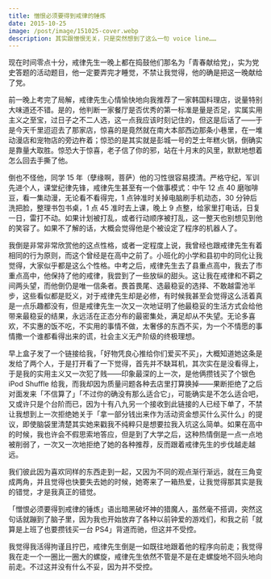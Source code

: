```yaml
---
title: 憎恨必须要得到戒律的锤炼
date: 2015-10-25
image: /post/image/151025-cover.webp
description: 其实跟憎恨无关，只是突然想到了这么一句 voice line……
---
```


现在时间零点十分，戒律先生一晚上都在捣鼓他们那名为「青春献给党」，实为党史答题的活动题目，他一定要弄完才睡觉，不禁让我觉得，他的确是把这一晚献给了党。

前一晚上考完了局解，戒律先生心情愉快地向我推荐了一家韩国料理店，说量特别大味道还不错。是的，他判断一家餐厅是否优秀的第一标准是量是否足，实属实用主义之至宝，过日子之不二人选，这一点我应该时刻记住的，但这是后话了——于是今天千里迢迢去了那家店，惊喜的是竟然就在南大本部西边那条小巷里，在一堆动漫店和宠物店的旁边杵着；惊恐的是其实就是彭城一号的芝士年糕火锅，倒确实是靠量大取胜。惊恐大于惊喜，老子信了你的邪，站在十月末的风里，默默地想着怎么回去手撕了他。

倒也不怪他，同学 15 年（孽缘啊，菩萨）他的习性很容易摸清。严格守纪，军训先进个人，课堂纪律先锋，戒律先生甚至有一个做事模式：中午 12 点 40 磨咖啡豆，看一集动漫，无论看不看得完，1 点钟准时关掉电脑刷手机动态，30 分钟后洗把脸，整理书包书桌，1 点 45 准时去上课，晚上 9 点整，给家里打电话，日复一日，雷打不动。如果计划被打乱，或者行动顺序被打乱，这一整天也别想见到他的笑容了。如果不了解的话，大概会觉得他是个被设定了程序的机器人了。

我倒是非常非常欣赏他的这点性格，或者一定程度上说，我曾经也跟戒律先生有着相同的行为原则，而这个曾经是在高中之前了。小班化的小学和县初中的同化让我觉得，大家似乎都是这么个性格。中考之后，戒律先生去了县重点高中，我去了市重点高中，他保持了他的戒律，我尝到了一些放纵的甜头。这让我在戒律和不羁之间两头望，而他倒仍是唯一信条者。畏首畏尾、选最稳妥的选择、不敢越雷池半步，这些看似都是贬义，对于戒律先生却是必修，有时候我甚至会觉得这么活着真是一点乐趣都没有，但是戒律先生一次又一次地证明了他最稳妥的生活方式会给他带来最稳妥的结果，永远活在正态分布的最密集处，满足却从不失望。无论多喜欢，不实惠的饭不吃，不实用的事情不做，太奢侈的东西不买，为一个不情愿的事情撒一个谁都看得出来的谎，社会主义无产阶级的终极理想。

早上盒子发了一个链接给我，「好物凭良心推给你们爱买不买」，大概知道她这条是发给了两个人，于是打开看了一下觉得，首先并不缺耳机，其次实在是没看得上，于是我的实用主义又一次犯了贱——印象最深的上一次，是他俩攒钱买了个银色 iPod Shuffle 给我，而我却因为质量问题各种去店里打算换掉——果断拒绝了之后对面发来「不信算了」「不过你的确没有那么适合它」，可能确实是不怎么适合吧，又或许只是个台阶而已，因为十有八九另一个接收到此链接的人已经下单了，不禁让我想到上一次拒绝她关于「拿一部分钱出来作为活动资金想买什么买什么」的提议，即使脑袋里清楚其实她来戳我不纯粹只是想要拉我入坑这么简单。如果在高中的时候，我也许会不假思索地答应，但是到了大学之后，这种热情倒是一点一点地被削弱了，一次又一次地拒绝了她的各种推荐，反而跟着戒律先生的步伐越走越远。

我们彼此因为喜欢同样的东西走到一起，又因为不同的观点渐行渐远，就在三角变成两角，并且觉得也快要失去她的时候，她寄来了一箱热爱，让我觉得那其实是我的错觉，才是我真正的错觉。

「憎恨必须要得到戒律的锤炼」语出暗黑破坏神的猎魔人，虽然毫不搭调，突然这句话就蹦到了脑子里，因为我也开始放弃了各种以前钟爱的游戏们，和我之前「就算是上班了也要攒钱买一台 PS4」背道而驰，但这并不受控。

我觉得我活得拘谨且拧巴，戒律先生倒是一如既往地跟着他的程序向前走；我觉得我在走一个一圈比一圈大的螺旋，戒律先生依然不管是不是在走螺旋地不回头地向前走。不过这并没有什么不妥，因为并不受控。
